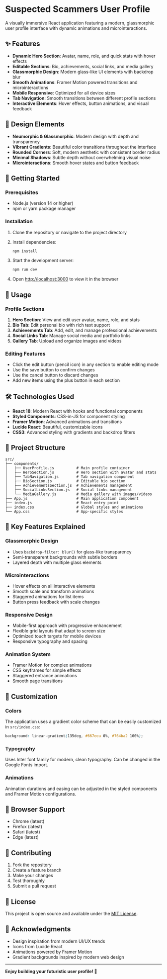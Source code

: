 # Suspected Scammers User Profile

A visually immersive React application featuring a modern, glassmorphic user profile interface with dynamic animations and microinteractions.

## ✨ Features

- **Dynamic Hero Section**: Avatar, name, role, and quick stats with hover effects
- **Editable Sections**: Bio, achievements, social links, and media gallery
- **Glassmorphic Design**: Modern glass-like UI elements with backdrop blur
- **Smooth Animations**: Framer Motion powered transitions and microinteractions
- **Mobile Responsive**: Optimized for all device sizes
- **Tab Navigation**: Smooth transitions between different profile sections
- **Interactive Elements**: Hover effects, button animations, and visual feedback

## 🎨 Design Elements

- **Neumorphic & Glassmorphic**: Modern design with depth and transparency
- **Vibrant Gradients**: Beautiful color transitions throughout the interface
- **Rounded Corners**: Soft, modern aesthetic with consistent border radius
- **Minimal Shadows**: Subtle depth without overwhelming visual noise
- **Microinteractions**: Smooth hover states and button feedback

## 🚀 Getting Started

### Prerequisites

- Node.js (version 14 or higher)
- npm or yarn package manager

### Installation

1. Clone the repository or navigate to the project directory
2. Install dependencies:
   ```bash
   npm install
   ```

3. Start the development server:
   ```bash
   npm run dev
   ```

4. Open [http://localhost:3000](http://localhost:3000) to view it in the browser

## 📱 Usage

### Profile Sections

1. **Hero Section**: View and edit user avatar, name, role, and stats
2. **Bio Tab**: Edit personal bio with rich text support
3. **Achievements Tab**: Add, edit, and manage professional achievements
4. **Social Links Tab**: Manage social media and portfolio links
5. **Gallery Tab**: Upload and organize images and videos

### Editing Features

- Click the edit button (pencil icon) in any section to enable editing mode
- Use the save button to confirm changes
- Use the cancel button to discard changes
- Add new items using the plus button in each section

## 🛠️ Technologies Used

- **React 18**: Modern React with hooks and functional components
- **Styled Components**: CSS-in-JS for component styling
- **Framer Motion**: Advanced animations and transitions
- **Lucide React**: Beautiful, customizable icons
- **CSS3**: Advanced styling with gradients and backdrop filters

## 📁 Project Structure

```
src/
├── components/
│   ├── UserProfile.js          # Main profile container
│   ├── HeroSection.js          # Hero section with avatar and stats
│   ├── TabNavigation.js        # Tab navigation component
│   ├── BioSection.js           # Editable bio section
│   ├── AchievementsSection.js  # Achievements management
│   ├── SocialLinksSection.js   # Social links management
│   └── MediaGallery.js         # Media gallery with images/videos
├── App.js                      # Main application component
├── index.js                    # React entry point
├── index.css                   # Global styles and animations
└── App.css                     # App-specific styles
```

## 🎯 Key Features Explained

### Glassmorphic Design
- Uses `backdrop-filter: blur()` for glass-like transparency
- Semi-transparent backgrounds with subtle borders
- Layered depth with multiple glass elements

### Microinteractions
- Hover effects on all interactive elements
- Smooth scale and transform animations
- Staggered animations for list items
- Button press feedback with scale changes

### Responsive Design
- Mobile-first approach with progressive enhancement
- Flexible grid layouts that adapt to screen size
- Optimized touch targets for mobile devices
- Responsive typography and spacing

### Animation System
- Framer Motion for complex animations
- CSS keyframes for simple effects
- Staggered entrance animations
- Smooth page transitions

## 🎨 Customization

### Colors
The application uses a gradient color scheme that can be easily customized in `src/index.css`:

```css
background: linear-gradient(135deg, #667eea 0%, #764ba2 100%);
```

### Typography
Uses Inter font family for modern, clean typography. Can be changed in the Google Fonts import.

### Animations
Animation durations and easing can be adjusted in the styled components and Framer Motion configurations.

## 📱 Browser Support

- Chrome (latest)
- Firefox (latest)
- Safari (latest)
- Edge (latest)

## 🤝 Contributing

1. Fork the repository
2. Create a feature branch
3. Make your changes
4. Test thoroughly
5. Submit a pull request

## 📄 License

This project is open source and available under the [MIT License](LICENSE).

## 🙏 Acknowledgments

- Design inspiration from modern UI/UX trends
- Icons from Lucide React
- Animations powered by Framer Motion
- Gradient backgrounds inspired by modern web design

---

**Enjoy building your futuristic user profile! 🚀** 
